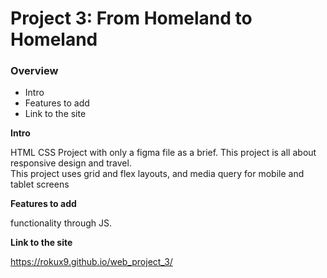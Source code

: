 # Project 3: From Homeland to Homeland
### Overview  
* Intro 
* Features to add
* Link to the site

  
**Intro**    
  
HTML CSS Project with only a figma file as a brief. This project is all about responsive design and travel.  
This project uses grid and flex layouts, and media query for mobile and tablet screens
  

**Features to add**

functionality through JS.

**Link to the site**

https://rokux9.github.io/web_project_3/